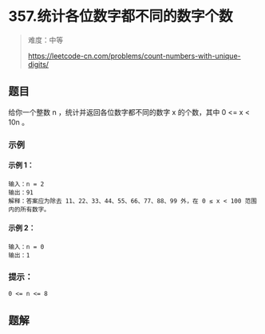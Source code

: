 # 357.统计各位数字都不同的数字个数

> 难度：中等
>
> https://leetcode-cn.com/problems/count-numbers-with-unique-digits/

## 题目

给你一个整数 n ，统计并返回各位数字都不同的数字 x 的个数，其中 0 <= x < 10n 。

### 示例

#### 示例 1：

```
输入：n = 2
输出：91
解释：答案应为除去 11、22、33、44、55、66、77、88、99 外，在 0 ≤ x < 100 范围内的所有数字。 
```

#### 示例 2：

```
输入：n = 0
输出：1
```

### 提示：

```
0 <= n <= 8
```

## 题解

```typescript

```
